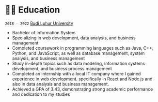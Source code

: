 # 👨‍🎓 Education

`2018 - 2022` [Budi Luhur University](https://www.budiluhur.ac.id/)

- Bachelor of Information System
- Specializing in web development, data analysis, and business management
- Completed coursework in programming languages such as Java, C++, Python, and JavaScript, as well as database management, system analysis, and business management
- Study in-depth topics such as data modeling, information systems development, and business process management
- Completed an internship with a local IT company where I gained experience in web development, specifically in React and Node.js and also in data analysis and business management.
- Achieved a GPA of 3.43, demonstrating strong academic performance and dedication to my studies
